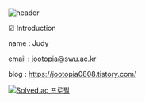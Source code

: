 ###                                                                                                            
![header](https://capsule-render.vercel.app/api?type=wave&color=random&height=150&section=header&text=Wellcome%20to%20jootopia&fontSize=50)




☑ Introduction


name  : Judy

email  : jootopia@swu.ac.kr


blog   : https://jootopia0808.tistory.com/












[![Solved.ac 프로필](http://mazassumnida.wtf/api/v2/generate_badge?boj=jootopia0808)](https://solved.ac/jootopia)



<!--
**Jo0dY/Jo0dy** is a ✨ _special_ ✨ repository because its `README.md` (this file) appears on your GitHub profile.

Here are some ideas to get you started:

- 🌱 I’m currently learning ...
- 😄 Pronouns: ...


